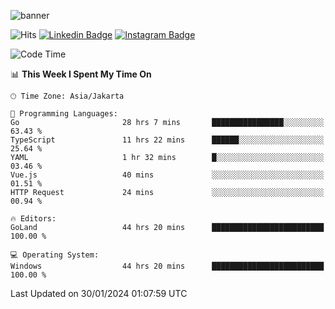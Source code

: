 ![banner](https://readme-typing-svg.herokuapp.com/?lines=Hello,+There!+👋;This+is+ryanbekhen....;Nice+to+meet+you!&center=false)

![Hits](https://hits.seeyoufarm.com/api/count/incr/badge.svg?url=https%3A%2F%2Fgithub.com%2Fryanbekhen%2Fhit-counter&count_bg=%2379C83D&title_bg=%23555555&icon=github.svg&icon_color=%23E7E7E7&title=Provile+views&edge_flat=true)
[![Linkedin Badge](https://img.shields.io/badge/-LinkedIn-0e76a8?style=flat-square&logo=Linkedin&logoColor=white)](https://linkedin.com/in/ryanbekhen)
[![Instagram Badge](https://img.shields.io/badge/-Instagram-e4405f?style=flat-square&logo=Instagram&logoColor=white)](https://instagram.com/ryanbekhen.dev/)

<!--START_SECTION:waka-->
![Code Time](http://img.shields.io/badge/Code%20Time-1%2C024%20hrs%2016%20mins-blue)

📊 **This Week I Spent My Time On** 

```text
🕑︎ Time Zone: Asia/Jakarta

💬 Programming Languages: 
Go                       28 hrs 7 mins       ████████████████░░░░░░░░░   63.43 % 
TypeScript               11 hrs 22 mins      ██████░░░░░░░░░░░░░░░░░░░   25.64 % 
YAML                     1 hr 32 mins        █░░░░░░░░░░░░░░░░░░░░░░░░   03.46 % 
Vue.js                   40 mins             ░░░░░░░░░░░░░░░░░░░░░░░░░   01.51 % 
HTTP Request             24 mins             ░░░░░░░░░░░░░░░░░░░░░░░░░   00.94 % 

🔥 Editors: 
GoLand                   44 hrs 20 mins      █████████████████████████   100.00 % 

💻 Operating System: 
Windows                  44 hrs 20 mins      █████████████████████████   100.00 % 
```


 Last Updated on 30/01/2024 01:07:59 UTC
<!--END_SECTION:waka-->
